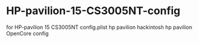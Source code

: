 # HP-pavilion-15-CS3005NT-config
for HP-pavilion 15 CS3005NT config.plist
hp pavilion hackintosh
hp pavilion OpenCore config
